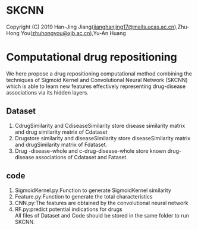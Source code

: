 
SKCNN
====
Copyright (C) 2019 Han-Jing Jiang(jianghanjing17@mails.ucas.ac.cn),Zhu-Hong You(zhuhongyou@xjb.ac.cn),Yu-An Huang


Computational drug repositioning
===

We here propose a drug repositioning computational method combining the techniques of Sigmoid Kernel and Convolutional Neural Network (SKCNN) which is able to learn new features effectively representing drug-disease associations via its hidden layers.

Dataset</br>
--
1. CdrugSimilarity and CdiseaseSimilarity store disease similarity matrix and drug similarity matrix of Cdataset</br>
2. Drugstore similarity and diseaseSimilarity store diseaseSimilarity matrix and drugSimilarity matrix of Fdataset.</br>
3. Drug -disease-whole and c-drug-disease-whole store known drug-disease associations of Cdataset and Fataset.</br>


code</br>
--

1. SigmoidKernel.py:Function to generate SigmoidKernel similarity</br>
2. Feature.py:Function to generate the total characteristics</br>
3. CNN.py:The features are obtained by the convolutional neural network</br>
4. RF.py:predict potential indications for drugs</br>
   All files of Dataset and Code should be stored in the same folder to run SKCNN.

